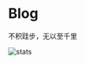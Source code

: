 # Blog

 不积跬步，无以至千里

![stats](https://repobeats.axiom.co/api/embed/b67282720db562e2dccd2a02b329f1eda4386a30.svg)